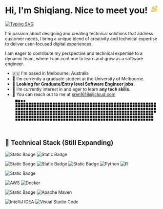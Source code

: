 
# Hi, I'm Shiqiang. Nice to meet you! <img src="./public/wave.gif" width="30px">
[![Typing SVG](https://readme-typing-svg.demolab.com?font=Poppins&duration=3000&pause=200&color=F0DB4F&width=435&lines=Graduate+Software+Engineer;Graduate+Fullstack+Developer)](https://git.io/typing-svg)

I'm passion about designing and creating technical solutions that address customer needs, I bring a unique blend of creativity and technical expertise to deliver user-focused digital experiences. 

I am eager to contribute my perspective and technical expertise to a dynamic team, where I can continue to learn and grow as a software engineer. 


- 🇦🇺 I'm based in Melbourne, Australia
- 📖 I’m currently a graduate student at the University of Melbourne.
- 🔭 **Looking for Graduate/Entry level Software Engineer jobs.**
- 🌱 I’m currently interest in and eger to learn **any tech skills**.
- 📧 You can reach out to me at [sren1618@icloud.com](mailto:sren1618@icloud.com)
<img  src="./public/github-contributions.svg" alt="contributions" /></a>

## 🔧 Technical Stack (Still Expanding)

![Static Badge](https://img.shields.io/badge/Javascript-F7DF1E?logo=javascript&logoColor=black)
![Static Badge](https://img.shields.io/badge/React-black?style=plastic&logo=react)

![Static Badge](https://img.shields.io/badge/JAVA-ED8B00?style=flat&logo=openjdk&logoColor=white)
![Static Badge](https://img.shields.io/badge/Spring-6DB33F?style=flat&logo=spring&logoColor=white)
![Static Badge](https://img.shields.io/badge/Spring_Boot-6DB33F?style=flat&logo=springboot&logoColor=white)
![Python](https://img.shields.io/badge/python-3670A0?style=flat&logo=python&logoColor=ffdd54)
![R](https://img.shields.io/badge/R-%23276DC3.svg?style=flat&logo=r&logoColor=white)

![Static Badge](https://img.shields.io/badge/MySql-5071a6?style=flat&logo=mysql&logoColor=white)

![AWS](https://img.shields.io/badge/AWS-%23FF9900.svg?style=flat&logo=amazon-aws&logoColor=white)
![Docker](https://img.shields.io/badge/Docker-%232496ED.svg?&style=flat&logo=docker&logoColor=white)

![Static Badge](https://img.shields.io/badge/Git-F05033?style=flat&logo=git&logoColor=white)
![Apache Maven](https://img.shields.io/badge/Apache%20Maven-C71A36?style=flat&logo=Apache%20Maven&logoColor=white)

![IntelliJ IDEA](https://img.shields.io/badge/IntelliJIDEA-000000.svg?style=flat&logo=intellij-idea&logoColor=white)
![Visual Studio Code](https://img.shields.io/badge/Visual%20Studio%20Code-0078d7.svg?style=flat&logo=visual-studio-code&logoColor=white)


